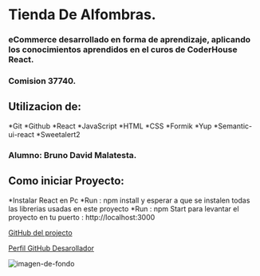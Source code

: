 # Tienda De Alfombras.
### eCommerce desarrollado en forma de aprendizaje, aplicando los conocimientos aprendidos en el curos de CoderHouse React. 
### Comision 37740.
## Utilizacion de:
*Git
*Github
*React
*JavaScript
*HTML
*CSS
*Formik
*Yup
*Semantic-ui-react
*Sweetalert2
### Alumno: Bruno David Malatesta.

## Como iniciar Proyecto:
*Instalar React en Pc
*Run : npm install  y esperar a que se instalen todas las librerias usadas en este proyecto
*Run : npm Start para levantar el proyecto en tu puerto :  http://localhost:3000

[GitHub del projecto](https://github.com/BrunoMalatesta/Tienda-Alfombras-Bruno-Malatesta)

[Perfil GitHub Desarollador](https://github.com/BrunoMalatesta)

![imagen-de-fondo](https://www.cinepremiere.com.mx/wp-content/uploads/2020/06/Elmo-en-llamas.gif)